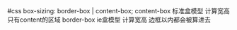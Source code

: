 #css
box-sizing: border-box | content-box;
content-box 标准盒模型 计算宽高只有content的区域
border-box  ie盒模型 计算宽高 边框以内都会被算进去